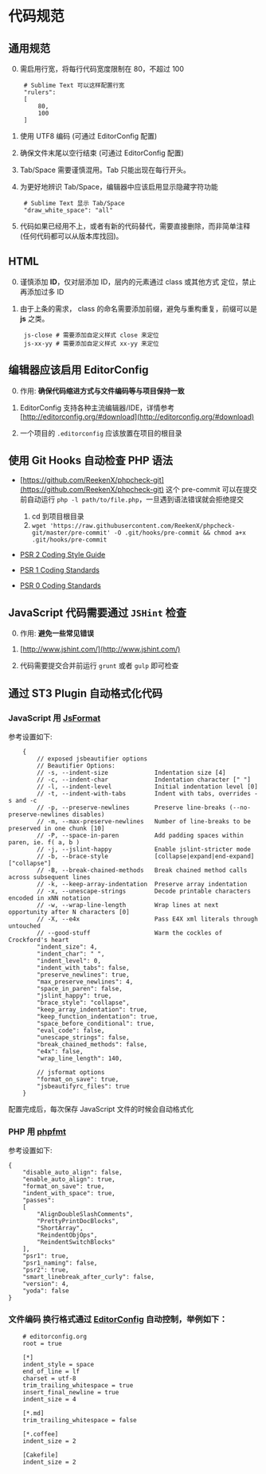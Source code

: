 # 代码规范

## 通用规范

0. 需启用行宽，将每行代码宽度限制在 80，不超过 100

        # Sublime Text 可以这样配置行宽
        "rulers":
        [
            80,
            100
        ]


1. 使用 UTF8 编码 (可通过 EditorConfig 配置)

2. 确保文件末尾以空行结束 (可通过 EditorConfig 配置)

3. Tab/Space 需要谨慎混用。Tab 只能出现在每行开头。

4. 为更好地辨识 Tab/Space，编辑器中应该启用显示隐藏字符功能

        # Sublime Text 显示 Tab/Space
        "draw_white_space": "all"

5. 代码如果已经用不上，或者有新的代码替代，需要直接删除，而非简单注释(任何代码都可以从版本库找回)。

## HTML

0. 谨慎添加 __ID__，仅对层添加 ID，层内的元素通过 class 或其他方式 定位，禁止再添加过多 ID

1. 由于上条的需求， class 的命名需要添加前缀，避免与重构重复，前缀可以是 __js__ 之类。

        js-close # 需要添加自定义样式 close 来定位
        js-xx-yy # 需要添加自定义样式 xx-yy 来定位

## 编辑器应该启用 EditorConfig 

0. 作用: __确保代码缩进方式与文件编码等与项目保持一致__

1. EditorConfig 支持各种主流编辑器/IDE，详情参考 [http://editorconfig.org/#download](http://editorconfig.org/#download)

2. 一个项目的 `.editorconfig` 应该放置在项目的根目录

## 使用 Git Hooks 自动检查 PHP 语法

* [https://github.com/ReekenX/phpcheck-git](https://github.com/ReekenX/phpcheck-git) 这个 pre-commit 可以在提交前自动运行 `php -l path/to/file.php`，一旦遇到语法错误就会拒绝提交

    1. cd 到项目根目录
    2. `wget 'https://raw.githubusercontent.com/ReekenX/phpcheck-git/master/pre-commit' -O .git/hooks/pre-commit && chmod a+x .git/hooks/pre-commit`

* [PSR 2 Coding Style Guide](https://github.com/php-fig/fig-standards/blob/master/accepted/PSR-2-coding-style-guide.md)
* [PSR 1 Coding Standards](https://github.com/php-fig/fig-standards/blob/master/accepted/PSR-1-basic-coding-standard.md)
* [PSR 0 Coding Standards](https://github.com/php-fig/fig-standards/blob/master/accepted/PSR-0.md)

## JavaScript 代码需要通过 `JSHint` 检查

0. 作用: __避免一些常见错误__

1. [http://www.jshint.com/](http://www.jshint.com/)

2. 代码需要提交合并前运行 `grunt` 或者 `gulp` 即可检查


## 通过 ST3 Plugin 自动格式化代码

### JavaScript 用 [JsFormat](https://packagecontrol.io/packages/JsFormat)
参考设置如下:

        {
            // exposed jsbeautifier options
            // Beautifier Options:
            // -s, --indent-size             Indentation size [4]
            // -c, --indent-char             Indentation character [" "]
            // -l, --indent-level            Initial indentation level [0]
            // -t, --indent-with-tabs        Indent with tabs, overrides -s and -c
            // -p, --preserve-newlines       Preserve line-breaks (--no-preserve-newlines disables)
            // -m, --max-preserve-newlines   Number of line-breaks to be preserved in one chunk [10]
            // -P, --space-in-paren          Add padding spaces within paren, ie. f( a, b )
            // -j, --jslint-happy            Enable jslint-stricter mode
            // -b, --brace-style             [collapse|expand|end-expand] ["collapse"]
            // -B, --break-chained-methods   Break chained method calls across subsequent lines
            // -k, --keep-array-indentation  Preserve array indentation
            // -x, --unescape-strings        Decode printable characters encoded in xNN notation
            // -w, --wrap-line-length        Wrap lines at next opportunity after N characters [0]
            // -X, --e4x                     Pass E4X xml literals through untouched
            // --good-stuff                  Warm the cockles of Crockford's heart
            "indent_size": 4,
            "indent_char": " ",
            "indent_level": 0,
            "indent_with_tabs": false,
            "preserve_newlines": true,
            "max_preserve_newlines": 4,
            "space_in_paren": false,
            "jslint_happy": true,
            "brace_style": "collapse",
            "keep_array_indentation": true,
            "keep_function_indentation": true,
            "space_before_conditional": true,
            "eval_code": false,
            "unescape_strings": false,
            "break_chained_methods": false,
            "e4x": false,
            "wrap_line_length": 140,
        
            // jsformat options
            "format_on_save": true,
            "jsbeautifyrc_files": true
        }

配置完成后，每次保存 JavaScript 文件的时候会自动格式化

### PHP 用 [phpfmt](https://packagecontrol.io/packages/phpfmt)
参考设置如下:

	{
		"disable_auto_align": false,
		"enable_auto_align": true,
		"format_on_save": true,
		"indent_with_space": true,
		"passes":
		[
			"AlignDoubleSlashComments",
			"PrettyPrintDocBlocks",
			"ShortArray",
			"ReindentObjOps",
			"ReindentSwitchBlocks"
		],
		"psr1": true,
		"psr1_naming": false,
		"psr2": true,
		"smart_linebreak_after_curly": false,
		"version": 4,
		"yoda": false
	}

### 文件编码 换行格式通过 [EditorConfig](https://packagecontrol.io/packages/EditorConfig) 自动控制，举例如下：

        # editorconfig.org
        root = true

        [*]
        indent_style = space
        end_of_line = lf
        charset = utf-8
        trim_trailing_whitespace = true
        insert_final_newline = true
        indent_size = 4

        [*.md]
        trim_trailing_whitespace = false

        [*.coffee]
        indent_size = 2

        [Cakefile]
        indent_size = 2
